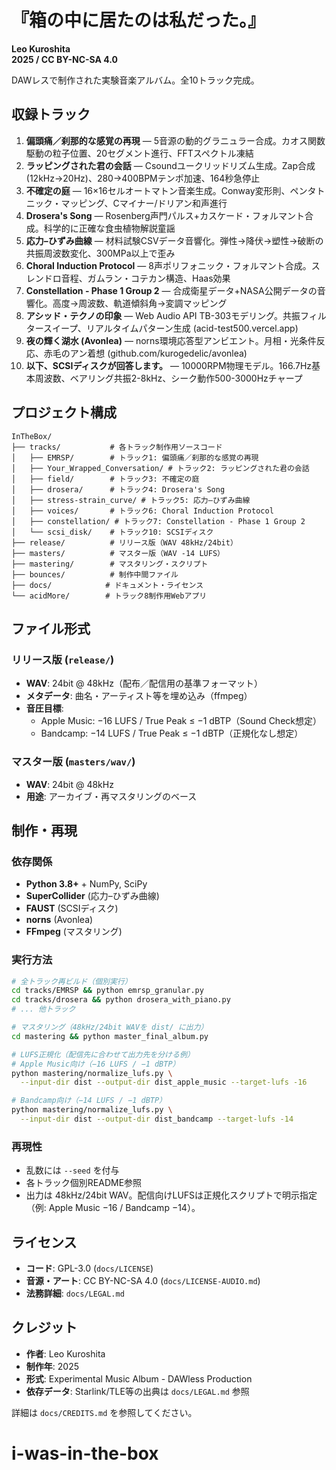 # 『箱の中に居たのは私だった。』

**Leo Kuroshita**  
**2025 / CC BY-NC-SA 4.0**

DAWレスで制作された実験音楽アルバム。全10トラック完成。

## 収録トラック

1. **偏頭痛／刹那的な感覚の再現** — 5音源の動的グラニュラー合成。カオス関数駆動の粒子位置、20セグメント進行、FFTスペクトル凍結
2. **ラッピングされた君の会話** — Csoundユークリッドリズム生成。Zap合成(12kHz→20Hz)、280→400BPMテンポ加速、164秒急停止
3. **不確定の庭** — 16×16セルオートマトン音楽生成。Conway変形則、ペンタトニック・マッピング、Cマイナー/ドリアン和声進行
4. **Drosera's Song** — Rosenberg声門パルス+カスケード・フォルマント合成。科学的に正確な食虫植物解説童謡
5. **応力–ひずみ曲線** — 材料試験CSVデータ音響化。弾性→降伏→塑性→破断の共振周波数変化、300MPa以上で歪み
6. **Choral Induction Protocol** — 8声ポリフォニック・フォルマント合成。スレンドロ音程、ガムラン・コテカン構造、Haas効果
7. **Constellation - Phase 1 Group 2** — 合成衛星データ+NASA公開データの音響化。高度→周波数、軌道傾斜角→変調マッピング
8. **アシッド・テクノの印象** — Web Audio API TB-303モデリング。共振フィルタースイープ、リアルタイムパターン生成 (acid-test500.vercel.app)
9. **夜の輝く湖水 (Avonlea)** — norns環境応答型アンビエント。月相・光条件反応、赤毛のアン着想 (github.com/kurogedelic/avonlea)
10. **以下、SCSIディスクが回答します。** — 10000RPM物理モデル。166.7Hz基本周波数、ベアリング共振2-8kHz、シーク動作500-3000Hzチャープ

## プロジェクト構成

```
InTheBox/
├── tracks/           # 各トラック制作用ソースコード
│   ├── EMRSP/        # トラック1: 偏頭痛／刹那的な感覚の再現
│   ├── Your_Wrapped_Conversation/ # トラック2: ラッピングされた君の会話
│   ├── field/        # トラック3: 不確定の庭
│   ├── drosera/      # トラック4: Drosera's Song
│   ├── stress-strain_curve/ # トラック5: 応力–ひずみ曲線
│   ├── voices/       # トラック6: Choral Induction Protocol
│   ├── constellation/ # トラック7: Constellation - Phase 1 Group 2
│   └── scsi_disk/    # トラック10: SCSIディスク
├── release/          # リリース版（WAV 48kHz/24bit）
├── masters/          # マスター版（WAV -14 LUFS）
├── mastering/        # マスタリング・スクリプト
├── bounces/          # 制作中間ファイル
├── docs/            # ドキュメント・ライセンス
└── acidMore/        # トラック8制作用Webアプリ
```

## ファイル形式

### リリース版 (`release/`)
- **WAV**: 24bit @ 48kHz（配布／配信用の基準フォーマット）
- **メタデータ**: 曲名・アーティスト等を埋め込み（ffmpeg）
- **音圧目標**:
  - Apple Music: −16 LUFS / True Peak ≤ −1 dBTP（Sound Check想定）
  - Bandcamp: −14 LUFS / True Peak ≤ −1 dBTP（正規化なし想定）

### マスター版 (`masters/wav/`)
- **WAV**: 24bit @ 48kHz 
- **用途**: アーカイブ・再マスタリングのベース

## 制作・再現

### 依存関係
- **Python 3.8+** + NumPy, SciPy
- **SuperCollider** (応力–ひずみ曲線)
- **FAUST** (SCSIディスク)
- **norns** (Avonlea)
- **FFmpeg** (マスタリング)

### 実行方法
```bash
# 全トラック再ビルド（個別実行）
cd tracks/EMRSP && python emrsp_granular.py
cd tracks/drosera && python drosera_with_piano.py
# ... 他トラック

# マスタリング（48kHz/24bit WAVを dist/ に出力）
cd mastering && python master_final_album.py

# LUFS正規化（配信先に合わせて出力先を分ける例）
# Apple Music向け（−16 LUFS / −1 dBTP）
python mastering/normalize_lufs.py \
  --input-dir dist --output-dir dist_apple_music --target-lufs -16

# Bandcamp向け（−14 LUFS / −1 dBTP）
python mastering/normalize_lufs.py \
  --input-dir dist --output-dir dist_bandcamp --target-lufs -14
```

### 再現性
- 乱数には `--seed` を付与
- 各トラック個別README参照
- 出力は 48kHz/24bit WAV。配信向けLUFSは正規化スクリプトで明示指定（例: Apple Music −16 / Bandcamp −14）。

## ライセンス

- **コード**: GPL-3.0 (`docs/LICENSE`)
- **音源・アート**: CC BY-NC-SA 4.0 (`docs/LICENSE-AUDIO.md`)
- **法務詳細**: `docs/LEGAL.md`

## クレジット

- **作者**: Leo Kuroshita
- **制作年**: 2025
- **形式**: Experimental Music Album - DAWless Production
- **依存データ**: Starlink/TLE等の出典は `docs/LEGAL.md` 参照

詳細は `docs/CREDITS.md` を参照してください。
# i-was-in-the-box
